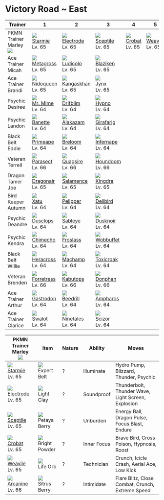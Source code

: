 # Victory Road ~ East

Trainer                            | 1                                    | 2                                    | 3                                    | 4                                    | 5                                    | 6
---                                | ---                                  | ---                                  | ---                                  | ---                                  | ---                                  | ---
PKMN Trainer Marley<br>![][marley] | ![][121]<br> [Starmie]<br> Lv. 65    | ![][101]<br> [Electrode]<br> Lv. 65  | ![][254]<br> [Sceptile]<br> Lv. 65   | ![][169]<br> [Crobat]<br> Lv. 65     | ![][461]<br> [Weavile]<br> Lv. 65    | ![][059]<br> [Arcanine]<br> Lv. 66
Ace Trainer Micah                  | ![][376]<br> [Metagross]<br> Lv. 65  | ![][272]<br> [Ludicolo]<br> Lv. 65   | ![][257]<br> [Blaziken]<br> Lv. 65
Ace Trainer Brandi                 | ![][031]<br> [Nidoqueen]<br> Lv. 65  | ![][115]<br> [Kangaskhan]<br> Lv. 65 | ![][124]<br> [Jynx]<br> Lv. 65
Psychic Desiree                    | ![][122]<br> [Mr. Mime]<br> Lv. 64   | ![][426]<br> [Drifblim]<br> Lv. 64   | ![][097]<br> [Hypno]<br> Lv. 64
Psychic Landon                     | ![][354]<br> [Banette]<br> Lv. 64    | ![][065]<br> [Alakazam]<br> Lv. 64   | ![][203]<br> [Girafarig]<br> Lv. 64
Black Belt Eddie                   | ![][057]<br> [Primeape]<br> Lv. 64   | ![][286]<br> [Breloom]<br> Lv. 64    | ![][392]<br> [Infernape]<br> Lv. 64
Veteran Terrell                    | ![][047]<br> [Parasect]<br> Lv. 66   | ![][195]<br> [Quagsire]<br> Lv. 66   | ![][229]<br> [Houndoom]<br> Lv. 66
Dragon Tamer Joe                   | ![][148]<br> [Dragonair]<br> Lv. 65  | ![][373]<br> [Salamence]<br> Lv. 65  | ![][230]<br> [Kingdra]<br> Lv. 65
Bird Keeper Autumn                 | ![][178]<br> [Xatu]<br> Lv. 64       | ![][279]<br> [Pelipper]<br> Lv. 64   | ![][225]<br> [Delibird]<br> Lv. 64
Psychic Deandre                    | ![][356]<br> [Dusclops]<br> Lv. 64   | ![][302]<br> [Sableye]<br> Lv. 64    | ![][477]<br> [Dusknoir]<br> Lv. 64
Psychic Kendra                     | ![][358]<br> [Chimecho]<br> Lv. 64   | ![][478]<br> [Froslass]<br> Lv. 64   | ![][202]<br> [Wobbuffet]<br> Lv. 64
Black Belt Willie                  | ![][214]<br> [Heracross]<br> Lv. 64  | ![][068]<br> [Machamp]<br> Lv. 64    | ![][454]<br> [Toxicroak]<br> Lv. 64
Veteran Brenden                    | ![][205]<br> [Forretress]<br> Lv. 66 | ![][141]<br> [Kabutops]<br> Lv. 66   | ![][232]<br> [Donphan]<br> Lv. 66
Ace Trainer Arthur                 | ![][423]<br> [Gastrodon]<br> Lv. 64  | ![][015]<br> [Beedrill]<br> Lv. 64   | ![][181]<br> [Ampharos]<br> Lv. 64
Ace Trainer Clarice                | ![][317]<br> [Swalot]<br> Lv. 64     | ![][038]<br> [Ninetales]<br> Lv. 64  | ![][212]<br> [Scizor]<br> Lv. 64

PKMN Trainer Marley<br>![][marley]  | Item                                 | Nature | Ability     | Moves
---                                 | ---                                  | --- | ---         | ---
![][121]<br> [Starmie]<br> Lv. 65   | ![][expert-belt]<br> Expert Belt     | ? | Illuminate  | Hydro Pump, Blizzard, Thunder, Psychic
![][101]<br> [Electrode]<br> Lv. 65 | ![][light-clay]<br> Light Clay       | ? | Soundproof  | Thunderbolt, Thunder Wave, Light Screen, Explosion
![][254]<br> [Sceptile]<br> Lv. 65  | ![][petaya-berry]<br> Petaya Berry   | ? | Unburden    | Energy Ball, Dragon Pulse, Focus Blast, Endure
![][169]<br> [Crobat]<br> Lv. 65    | ![][bright-powder]<br> Bright Powder | ? | Inner Focus | Brave Bird, Cross Poison, Hypnosis, Roost
![][461]<br> [Weavile]<br> Lv. 65   | ![][life-orb]<br> Life Orb           | ? | Technician  | Crunch, Icicle Crash, Aerial Ace, Low Kick
![][059]<br> [Arcanine]<br> Lv. 66  | ![][sitrus-berry]<br> Sitrus Berry   | ? | Intimidate  | Flare Blitz, Close Combat, Crunch, Extreme Speed

[Beedrill]: ../../pokemon_changes/015/
[Nidoqueen]: ../../pokemon_changes/031/
[Ninetales]: ../../pokemon_changes/038/
[Parasect]: ../../pokemon_changes/047/
[Primeape]: ../../pokemon_changes/057/
[Arcanine]: ../../pokemon_changes/059/
[Alakazam]: ../../pokemon_changes/065/
[Machamp]: ../../pokemon_changes/068/
[Hypno]: ../../pokemon_changes/097/
[Electrode]: ../../pokemon_changes/101/
[Kangaskhan]: ../../pokemon_changes/115/
[Starmie]: ../../pokemon_changes/121/
[Mr. Mime]: ../../pokemon_changes/122/
[Jynx]: ../../pokemon_changes/124/
[Kabutops]: ../../pokemon_changes/141/
[Dragonair]: ../../pokemon_changes/148/
[Crobat]: ../../pokemon_changes/169/
[Xatu]: ../../pokemon_changes/178/
[Ampharos]: ../../pokemon_changes/181/
[Quagsire]: ../../pokemon_changes/195/
[Wobbuffet]: ../../pokemon_changes/202/
[Girafarig]: ../../pokemon_changes/203/
[Forretress]: ../../pokemon_changes/205/
[Scizor]: ../../pokemon_changes/212/
[Heracross]: ../../pokemon_changes/214/
[Delibird]: ../../pokemon_changes/225/
[Houndoom]: ../../pokemon_changes/229/
[Kingdra]: ../../pokemon_changes/230/
[Donphan]: ../../pokemon_changes/232/
[Sceptile]: ../../pokemon_changes/254/
[Blaziken]: ../../pokemon_changes/257/
[Ludicolo]: ../../pokemon_changes/272/
[Pelipper]: ../../pokemon_changes/279/
[Breloom]: ../../pokemon_changes/286/
[Sableye]: ../../pokemon_changes/302/
[Swalot]: ../../pokemon_changes/317/
[Banette]: ../../pokemon_changes/354/
[Dusclops]: ../../pokemon_changes/356/
[Chimecho]: ../../pokemon_changes/358/
[Salamence]: ../../pokemon_changes/373/
[Metagross]: ../../pokemon_changes/376/
[Infernape]: ../../pokemon_changes/392/
[Gastrodon]: ../../pokemon_changes/423/
[Drifblim]: ../../pokemon_changes/426/
[Toxicroak]: ../../pokemon_changes/454/
[Weavile]: ../../pokemon_changes/461/
[Dusknoir]: ../../pokemon_changes/477/
[Froslass]: ../../pokemon_changes/478/
[bright-powder]: ../img/items/bright-powder.png
[expert-belt]: ../img/items/expert-belt.png
[life-orb]: ../img/items/life-orb.png
[light-clay]: ../img/items/light-clay.png
[petaya-berry]: ../img/items/petaya-berry.png
[sitrus-berry]: ../img/items/sitrus-berry.png
[015]: ../img/pokemon/015.png
[031]: ../img/pokemon/031.png
[038]: ../img/pokemon/038.png
[047]: ../img/pokemon/047.png
[057]: ../img/pokemon/057.png
[059]: ../img/pokemon/059.png
[065]: ../img/pokemon/065.png
[068]: ../img/pokemon/068.png
[097]: ../img/pokemon/097.png
[101]: ../img/pokemon/101.png
[115]: ../img/pokemon/115.png
[121]: ../img/pokemon/121.png
[122]: ../img/pokemon/122.png
[124]: ../img/pokemon/124.png
[141]: ../img/pokemon/141.png
[148]: ../img/pokemon/148.png
[169]: ../img/pokemon/169.png
[178]: ../img/pokemon/178.png
[181]: ../img/pokemon/181.png
[195]: ../img/pokemon/195.png
[202]: ../img/pokemon/202.png
[203]: ../img/pokemon/203.png
[205]: ../img/pokemon/205.png
[212]: ../img/pokemon/212.png
[214]: ../img/pokemon/214.png
[225]: ../img/pokemon/225.png
[229]: ../img/pokemon/229.png
[230]: ../img/pokemon/230.png
[232]: ../img/pokemon/232.png
[254]: ../img/pokemon/254.png
[257]: ../img/pokemon/257.png
[272]: ../img/pokemon/272.png
[279]: ../img/pokemon/279.png
[286]: ../img/pokemon/286.png
[302]: ../img/pokemon/302.png
[317]: ../img/pokemon/317.png
[354]: ../img/pokemon/354.png
[356]: ../img/pokemon/356.png
[358]: ../img/pokemon/358.png
[373]: ../img/pokemon/373.png
[376]: ../img/pokemon/376.png
[392]: ../img/pokemon/392.png
[423]: ../img/pokemon/423.png
[426]: ../img/pokemon/426.png
[454]: ../img/pokemon/454.png
[461]: ../img/pokemon/461.png
[477]: ../img/pokemon/477.png
[478]: ../img/pokemon/478.png
[marley]: ../img/trainer/marley.png
